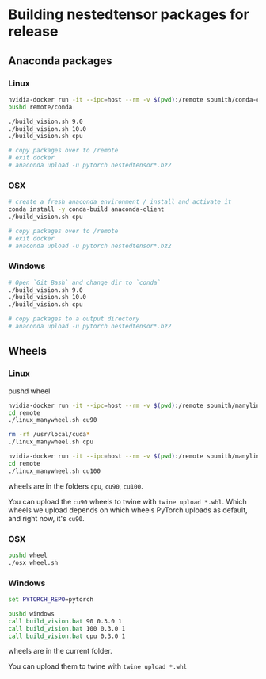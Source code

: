# Building nestedtensor packages for release

## Anaconda packages

### Linux

```bash
nvidia-docker run -it --ipc=host --rm -v $(pwd):/remote soumith/conda-cuda bash
pushd remote/conda

./build_vision.sh 9.0
./build_vision.sh 10.0
./build_vision.sh cpu

# copy packages over to /remote
# exit docker
# anaconda upload -u pytorch nestedtensor*.bz2
```

### OSX

```bash
# create a fresh anaconda environment / install and activate it
conda install -y conda-build anaconda-client
./build_vision.sh cpu

# copy packages over to /remote
# exit docker
# anaconda upload -u pytorch nestedtensor*.bz2
```

### Windows

```bash
# Open `Git Bash` and change dir to `conda`
./build_vision.sh 9.0
./build_vision.sh 10.0
./build_vision.sh cpu

# copy packages to a output directory
# anaconda upload -u pytorch nestedtensor*.bz2
```

## Wheels

### Linux

pushd wheel

```bash
nvidia-docker run -it --ipc=host --rm -v $(pwd):/remote soumith/manylinux-cuda90:latest bash
cd remote
./linux_manywheel.sh cu90

rm -rf /usr/local/cuda*
./linux_manywheel.sh cpu
```

```bash
nvidia-docker run -it --ipc=host --rm -v $(pwd):/remote soumith/manylinux-cuda100:latest bash
cd remote
./linux_manywheel.sh cu100
```

wheels are in the folders `cpu`, `cu90`, `cu100`.

You can upload the `cu90` wheels to twine with `twine upload *.whl`.
Which wheels we upload depends on which wheels PyTorch uploads as default, and right now, it's `cu90`.

### OSX

```bash
pushd wheel
./osx_wheel.sh
```

### Windows

```cmd
set PYTORCH_REPO=pytorch

pushd windows
call build_vision.bat 90 0.3.0 1
call build_vision.bat 100 0.3.0 1
call build_vision.bat cpu 0.3.0 1
```

wheels are in the current folder.

You can upload them to twine with `twine upload *.whl`
